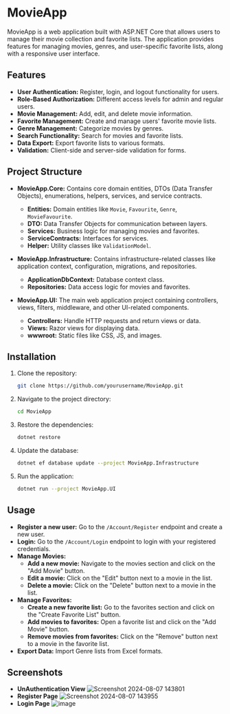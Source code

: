 # MovieApp

MovieApp is a web application built with ASP.NET Core that allows users to manage their movie collection and favorite lists. The application provides features for managing movies, genres, and user-specific favorite lists, along with a responsive user interface.

## Features

- **User Authentication:** Register, login, and logout functionality for users.
- **Role-Based Authorization:** Different access levels for admin and regular users.
- **Movie Management:** Add, edit, and delete movie information.
- **Favorite Management:** Create and manage users' favorite movie lists.
- **Genre Management:** Categorize movies by genres.
- **Search Functionality:** Search for movies and favorite lists.
- **Data Export:** Export favorite lists to various formats.
- **Validation:** Client-side and server-side validation for forms.

## Project Structure

- **MovieApp.Core:** Contains core domain entities, DTOs (Data Transfer Objects), enumerations, helpers, services, and service contracts.
  - **Entities:** Domain entities like `Movie`, `Favourite`, `Genre`, `MovieFavourite`.
  - **DTO:** Data Transfer Objects for communication between layers.
  - **Services:** Business logic for managing movies and favorites.
  - **ServiceContracts:** Interfaces for services.
  - **Helper:** Utility classes like `ValidationModel`.

- **MovieApp.Infrastructure:** Contains infrastructure-related classes like application context, configuration, migrations, and repositories.
  - **ApplicationDbContext:** Database context class.
  - **Repositories:** Data access logic for movies and favorites.

- **MovieApp.UI:** The main web application project containing controllers, views, filters, middleware, and other UI-related components.
  - **Controllers:** Handle HTTP requests and return views or data.
  - **Views:** Razor views for displaying data.
  - **wwwroot:** Static files like CSS, JS, and images.

## Installation

1. Clone the repository:
   ```sh
   git clone https://github.com/yourusername/MovieApp.git
   ```

2. Navigate to the project directory:
   ```sh
   cd MovieApp
   ```

3. Restore the dependencies:
   ```sh
   dotnet restore
   ```

4. Update the database:
   ```sh
   dotnet ef database update --project MovieApp.Infrastructure
   ```

5. Run the application:
   ```sh
   dotnet run --project MovieApp.UI
   ```

## Usage

- **Register a new user:** Go to the `/Account/Register` endpoint and create a new user.
- **Login:** Go to the `/Account/Login` endpoint to login with your registered credentials.
- **Manage Movies:**
  - **Add a new movie:** Navigate to the movies section and click on the "Add Movie" button.
  - **Edit a movie:** Click on the "Edit" button next to a movie in the list.
  - **Delete a movie:** Click on the "Delete" button next to a movie in the list.
- **Manage Favorites:**
  - **Create a new favorite list:** Go to the favorites section and click on the "Create Favorite List" button.
  - **Add movies to favorites:** Open a favorite list and click on the "Add Movie" button.
  - **Remove movies from favorites:** Click on the "Remove" button next to a movie in the favorite list.
- **Export Data:** Import Genre lists from Excel formats.

## Screenshots
- **UnAuthentication View**
![Screenshot 2024-08-07 143801](https://github.com/user-attachments/assets/35915166-aa2b-4c11-a281-80aefa8ad940)
- **Register Page**
![Screenshot 2024-08-07 143955](https://github.com/user-attachments/assets/cb04c867-d8d6-4b1d-a106-1203e30761fc)
- **Login Page**
![image](https://github.com/user-attachments/assets/9089eb5a-7867-4cb0-90b0-e1ba1aab740e)




